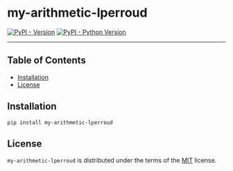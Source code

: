 # my-arithmetic-lperroud

[![PyPI - Version](https://img.shields.io/pypi/v/my-arithmetic-lperroud.svg)](https://pypi.org/project/my-arithmetic-lperroud)
[![PyPI - Python Version](https://img.shields.io/pypi/pyversions/my-arithmetic-lperroud.svg)](https://pypi.org/project/my-arithmetic-lperroud)

-----

## Table of Contents

- [Installation](#installation)
- [License](#license)

## Installation

```console
pip install my-arithmetic-lperroud
```

## License

`my-arithmetic-lperroud` is distributed under the terms of the [MIT](https://spdx.org/licenses/MIT.html) license.
